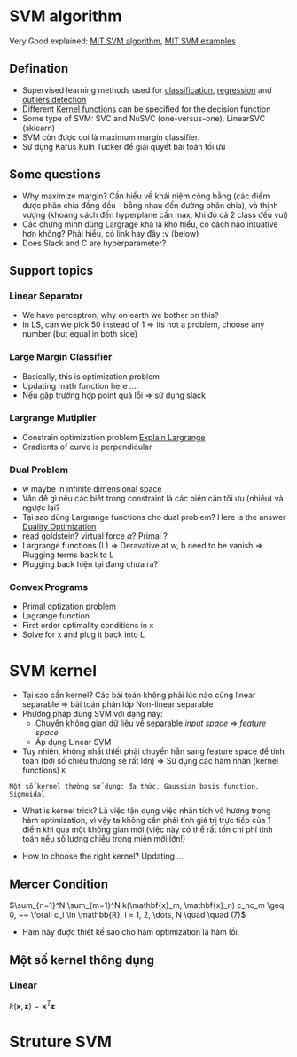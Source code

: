 # SVM algorithm

Very Good explained: [MIT SVM algorithm](https://www.youtube.com/watch?v=_PwhiWxHK8o&ab_channel=MITOpenCourseWare), [MIT SVM examples](https://www.youtube.com/watch?v=6nDqY8MPLDM&ab_channel=MITOpenCourseWare)


## Defination
- Supervised learning methods used for [classification](https://scikit-learn.org/stable/modules/svm.html#svm-classification), [regression](https://scikit-learn.org/stable/modules/svm.html#svm-regression) and [outliers detection](https://scikit-learn.org/stable/modules/svm.html#svm-outlier-detection)
- Different [Kernel functions](https://scikit-learn.org/stable/modules/svm.html#svm-kernels) can be specified for the decision function
- Some type of SVM: SVC and NuSVC (one-versus-one), LinearSVC (sklearn)
- SVM còn được coi là maximum margin classifier.
- Sử dụng Karus Kuln Tucker để giải quyết bài toán tối ưu

## Some questions
- Why maximize margin?
Cần hiểu về khái niệm công bằng (các điểm được phân chia đồng đều - bằng nhau đến đường phân chia), và thịnh vượng (khoảng cách đến hyperplane cần max, khi đó cả 2 class đều vui)
- Các chứng minh dùng Largrage khá là khó hiểu, có cách nào intuative hơn không?
Phải hiểu, có link hay đây :v (below)
- Does Slack and C are hyperparameter?

## Support topics

### Linear Separator
- We have perceptron, why on earth we bother on this?
- In LS, can we pick 50 instead of 1 => its not a problem, choose any number (but equal in both side)

### Large Margin Classifier
- Basically, this is optimization problem
- Updating math function here .…
- Nếu gặp trường hợp point quá lỗi => sử dụng slack

### Largrange Mutiplier
- Constrain optimization problem [Explain Largrange](https://www.youtube.com/watch?time_continue=20&v=m-G3K2GPmEQ&feature=emb_logo&ab_channel=KhanAcademy)
- Gradients of curve is perpendicular
### Dual Problem
- w maybe in infinite dimensional space
- Vấn đề gì nếu các biết trong constraint là các biến cần tối ưu (nhiều) và ngược lại?
- Tại sao dùng Largrange functions cho dual problem?
Here is the answer [Duality Optimization](https://en.wikipedia.org/wiki/Duality_(optimization)#:~:text=The%20Lagrangian%20dual%20problem%20is,minimize%20the%20original%20objective%20function.)
- read goldstein? virtual force $\alpha$?  Primal ?
- Largrange functions (L) => Deravative at w, b need to be vanish => Plugging terms back to L
- Plugging back hiện tại đang chưa ra?

### Convex Programs
   - Primal optization problem
   - Lagrange function
   - First order optimality conditions in x
   - Solve for x and plug it back into L

# SVM kernel
- Tại sao cần kernel?
Các bài toán không phải lúc nào cũng linear separable => bài toán phân lớp Non-linear separable
- Phương pháp dùng SVM với dạng này:
   + Chuyển không gian dữ liệu về separable _input space_ => _feature space_
   + Áp dụng Linear SVM
- Tuy nhiên, không nhất thiết phải chuyển hẳn sang feature space để tính toán (bởi số chiều thường sẽ rất lớn)
=> Sử dụng các hàm nhân (kernel functions) `K`

`Một số kernel thường sử dụng: đa thức, Gaussian basis function, Sigmoidal`

- What is kernel trick?
Là việc tận dụng việc nhân tích vô hướng trong hàm optimization, vì vậy ta không cần phải tính giá trị trực tiếp của 1 điểm khi qua một không gian mới (việc này có thể rất tốn chi phí tính toán nếu số lượng chiều trong miền mới lớn!)

- How to choose the right kernel?
Updating ...

## Mercer Condition
 $\sum_{n=1}^N \sum_{m=1}^N k(\mathbf{x}_m, \mathbf{x}_n) c_nc_m \geq 0, ~~ \forall c_i \in \mathbb{R}, i = 1, 2, \dots, N \quad \quad (7)$
- Hàm này được thiết kế sao cho hàm optimization là hàm lồi.

## Một số kernel thông dụng

### Linear
 $k(\mathbf{x}, \mathbf{z}) = \mathbf{x}^T\mathbf{z}$



# Struture SVM

